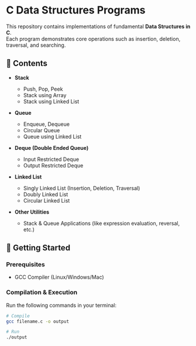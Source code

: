 # C Data Structures Programs  

This repository contains implementations of fundamental **Data Structures in C**.  
Each program demonstrates core operations such as insertion, deletion, traversal, and searching.  

## 📂 Contents  

- **Stack**  
  - Push, Pop, Peek  
  - Stack using Array  
  - Stack using Linked List  

- **Queue**  
  - Enqueue, Dequeue  
  - Circular Queue  
  - Queue using Linked List  

- **Deque (Double Ended Queue)**  
  - Input Restricted Deque  
  - Output Restricted Deque  

- **Linked List**  
  - Singly Linked List (Insertion, Deletion, Traversal)  
  - Doubly Linked List  
  - Circular Linked List  

- **Other Utilities**  
  - Stack & Queue Applications (like expression evaluation, reversal, etc.)  

## 🚀 Getting Started  

### Prerequisites  
- GCC Compiler (Linux/Windows/Mac)  

### Compilation & Execution  
Run the following commands in your terminal:  

```bash
# Compile
gcc filename.c -o output

# Run
./output
